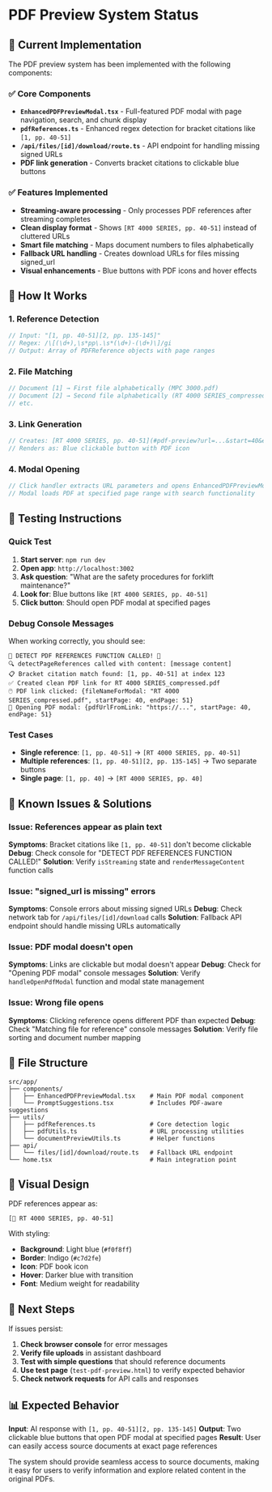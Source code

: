 # PDF Preview System Status

## 🎯 Current Implementation

The PDF preview system has been implemented with the following components:

### ✅ Core Components
- **`EnhancedPDFPreviewModal.tsx`** - Full-featured PDF modal with page navigation, search, and chunk display
- **`pdfReferences.ts`** - Enhanced regex detection for bracket citations like `[1, pp. 40-51]`
- **`/api/files/[id]/download/route.ts`** - API endpoint for handling missing signed URLs
- **PDF link generation** - Converts bracket citations to clickable blue buttons

### ✅ Features Implemented
- **Streaming-aware processing** - Only processes PDF references after streaming completes
- **Clean display format** - Shows `[RT 4000 SERIES, pp. 40-51]` instead of cluttered URLs
- **Smart file matching** - Maps document numbers to files alphabetically
- **Fallback URL handling** - Creates download URLs for files missing signed_url
- **Visual enhancements** - Blue buttons with PDF icons and hover effects

## 🔧 How It Works

### 1. Reference Detection
```typescript
// Input: "[1, pp. 40-51][2, pp. 135-145]"
// Regex: /\[(\d+),\s*pp\.\s*(\d+)-(\d+)\]/gi
// Output: Array of PDFReference objects with page ranges
```

### 2. File Matching
```typescript
// Document [1] → First file alphabetically (MPC 3000.pdf)
// Document [2] → Second file alphabetically (RT 4000 SERIES_compressed.pdf)
// etc.
```

### 3. Link Generation
```typescript
// Creates: [RT 4000 SERIES, pp. 40-51](#pdf-preview?url=...&start=40&end=51)
// Renders as: Blue clickable button with PDF icon
```

### 4. Modal Opening
```typescript
// Click handler extracts URL parameters and opens EnhancedPDFPreviewModal
// Modal loads PDF at specified page range with search functionality
```

## 🧪 Testing Instructions

### Quick Test
1. **Start server**: `npm run dev`
2. **Open app**: `http://localhost:3002`
3. **Ask question**: "What are the safety procedures for forklift maintenance?"
4. **Look for**: Blue buttons like `[RT 4000 SERIES, pp. 40-51]`
5. **Click button**: Should open PDF modal at specified pages

### Debug Console Messages
When working correctly, you should see:
```
🚨 DETECT PDF REFERENCES FUNCTION CALLED! 🚨
🔍 detectPageReferences called with content: [message content]
📋 Bracket citation match found: [1, pp. 40-51] at index 123
✅ Created clean PDF link for RT 4000 SERIES_compressed.pdf
🖱️ PDF link clicked: {fileNameForModal: "RT 4000 SERIES_compressed.pdf", startPage: 40, endPage: 51}
🚀 Opening PDF modal: {pdfUrlFromLink: "https://...", startPage: 40, endPage: 51}
```

### Test Cases
- **Single reference**: `[1, pp. 40-51]` → `[RT 4000 SERIES, pp. 40-51]`
- **Multiple references**: `[1, pp. 40-51][2, pp. 135-145]` → Two separate buttons
- **Single page**: `[1, pp. 40]` → `[RT 4000 SERIES, pp. 40]`

## 🐛 Known Issues & Solutions

### Issue: References appear as plain text
**Symptoms**: Bracket citations like `[1, pp. 40-51]` don't become clickable
**Debug**: Check console for "DETECT PDF REFERENCES FUNCTION CALLED!"
**Solution**: Verify `isStreaming` state and `renderMessageContent` function calls

### Issue: "signed_url is missing" errors
**Symptoms**: Console errors about missing signed URLs
**Debug**: Check network tab for `/api/files/[id]/download` calls
**Solution**: Fallback API endpoint should handle missing URLs automatically

### Issue: PDF modal doesn't open
**Symptoms**: Links are clickable but modal doesn't appear
**Debug**: Check for "Opening PDF modal" console messages
**Solution**: Verify `handleOpenPdfModal` function and modal state management

### Issue: Wrong file opens
**Symptoms**: Clicking reference opens different PDF than expected
**Debug**: Check "Matching file for reference" console messages
**Solution**: Verify file sorting and document number mapping

## 📁 File Structure

```
src/app/
├── components/
│   ├── EnhancedPDFPreviewModal.tsx    # Main PDF modal component
│   └── PromptSuggestions.tsx          # Includes PDF-aware suggestions
├── utils/
│   ├── pdfReferences.ts               # Core detection logic
│   ├── pdfUtils.ts                    # URL processing utilities
│   └── documentPreviewUtils.ts        # Helper functions
├── api/
│   └── files/[id]/download/route.ts   # Fallback URL endpoint
└── home.tsx                           # Main integration point
```

## 🎨 Visual Design

PDF references appear as:
```
[📄 RT 4000 SERIES, pp. 40-51]
```

With styling:
- **Background**: Light blue (`#f0f8ff`)
- **Border**: Indigo (`#c7d2fe`)
- **Icon**: PDF book icon
- **Hover**: Darker blue with transition
- **Font**: Medium weight for readability

## 🔄 Next Steps

If issues persist:
1. **Check browser console** for error messages
2. **Verify file uploads** in assistant dashboard
3. **Test with simple questions** that should reference documents
4. **Use test page** (`test-pdf-preview.html`) to verify expected behavior
5. **Check network requests** for API calls and responses

## 📊 Expected Behavior

**Input**: AI response with `[1, pp. 40-51][2, pp. 135-145]`
**Output**: Two clickable blue buttons that open PDF modal at specified pages
**Result**: User can easily access source documents at exact page references

The system should provide seamless access to source documents, making it easy for users to verify information and explore related content in the original PDFs. 